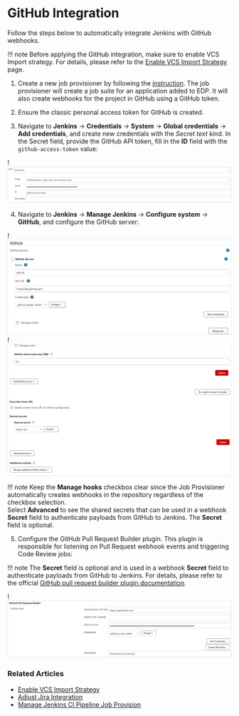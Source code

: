 # GitHub Integration

Follow the steps below to automatically integrate Jenkins with GitHub webhooks.

!!! note
    Before applying the GitHub integration, make sure to enable VCS Import strategy. For details, please refer to the [Enable VCS Import Strategy](import-strategy.md) page.

1. Create a new job provisioner by following the [instruction](manage-jenkins-ci-job-provision.md#github-github). The job provisioner will create a job suite for an application added to EDP. It will also create webhooks for the project in GitHub using a GitHub token.

2. Ensure the classic personal access token for GitHub is created.

3. Navigate to **Jenkins** -> **Credentials** -> **System** -> **Global credentials** -> **Add credentials**, and create new credentials with the *Secret text* kind. In the Secret field, provide the GitHub API token, fill in the **ID** field with the `github-access-token` value:

  !![Jenkins github credentials](../assets/operator-guide/api_token2.png "Jenkins github credentials")

4. Navigate to **Jenkins** -> **Manage Jenkins** -> **Configure system** -> **GitHub**, and configure the GitHub server:

  !![GitHub plugin config](../assets/operator-guide/github_int.png "GitHub plugin config")
  !![GitHub plugin config](../assets/operator-guide/github_int02.png "GitHub plugin Shared secrets config")

  !!! note
      Keep the **Manage hooks** checkbox clear since the Job Provisioner automatically creates webhooks in the repository regardless of the checkbox selection.<br>
      Select **Advanced** to see the shared secrets that can be used in a webhook **Secret** field to authenticate payloads from GitHub to Jenkins. The **Secret** field is optional.

5. Configure the GitHub Pull Request Builder plugin. This plugin is responsible for listening on Pull Request webhook events and triggering Code Review jobs:

  !!! note
      The **Secret** field is optional and is used in a webhook **Secret** field to authenticate payloads from GitHub to Jenkins. For details, please refer to the official [GitHub pull request builder plugin documentation](https://wiki.jenkins.io/display/JENKINS/GitHub+pull+request+builder+plugin).

  !![GitHub pull plugin config](../assets/operator-guide/pull_request.png "GitHub pull plugin config")

### Related Articles

* [Enable VCS Import Strategy](import-strategy.md)
* [Adjust Jira Integration](jira-integration.md)
* [Manage Jenkins CI Pipeline Job Provision](manage-jenkins-ci-job-provision.md)
